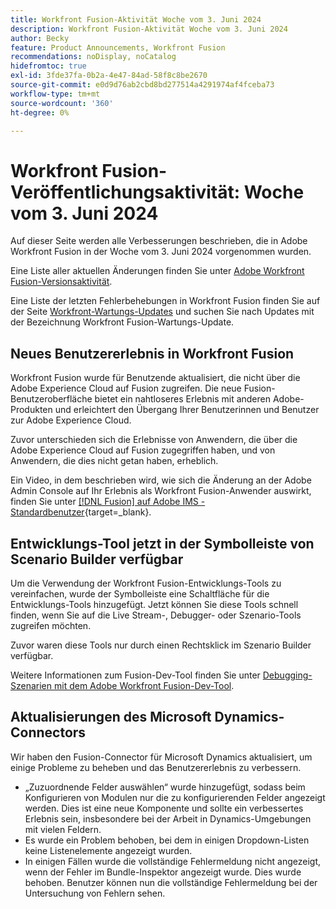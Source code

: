 ```yaml
---
title: Workfront Fusion-Aktivität Woche vom 3. Juni 2024
description: Workfront Fusion-Aktivität Woche vom 3. Juni 2024
author: Becky
feature: Product Announcements, Workfront Fusion
recommendations: noDisplay, noCatalog
hidefromtoc: true
exl-id: 3fde37fa-0b2a-4e47-84ad-58f8c8be2670
source-git-commit: e0d9d76ab2cbd8bd277514a4291974af4fceba73
workflow-type: tm+mt
source-wordcount: '360'
ht-degree: 0%

---
```


# Workfront Fusion-Veröffentlichungsaktivität: Woche vom 3. Juni 2024

Auf dieser Seite werden alle Verbesserungen beschrieben, die in Adobe Workfront Fusion in der Woche vom 3. Juni 2024 vorgenommen wurden.

Eine Liste aller aktuellen Änderungen finden Sie unter [Adobe Workfront Fusion-Versionsaktivität](/help/workfront-fusion/fusion-product-releases/fusion-release-activity.md).

Eine Liste der letzten Fehlerbehebungen in Workfront Fusion finden Sie auf der Seite [Workfront-Wartungs-Updates](https://experienceleague.adobe.com/docs/workfront-known-issues/releases/current-updates.html?lang=de) und suchen Sie nach Updates mit der Bezeichnung Workfront Fusion-Wartungs-Update.

## Neues Benutzererlebnis in Workfront Fusion

Workfront Fusion wurde für Benutzende aktualisiert, die nicht über die Adobe Experience Cloud auf Fusion zugreifen. Die neue Fusion-Benutzeroberfläche bietet ein nahtloseres Erlebnis mit anderen Adobe-Produkten und erleichtert den Übergang Ihrer Benutzerinnen und Benutzer zur Adobe Experience Cloud.

Zuvor unterschieden sich die Erlebnisse von Anwendern, die über die Adobe Experience Cloud auf Fusion zugegriffen haben, und von Anwendern, die dies nicht getan haben, erheblich.

Ein Video, in dem beschrieben wird, wie sich die Änderung an der Adobe Admin Console auf Ihr Erlebnis als Workfront Fusion-Anwender auswirkt, finden Sie unter [[!DNL Fusion] auf Adobe IMS - Standardbenutzer](https://video.tv.adobe.com/v/3412465/){target=_blank}.

## Entwicklungs-Tool jetzt in der Symbolleiste von Scenario Builder verfügbar

Um die Verwendung der Workfront Fusion-Entwicklungs-Tools zu vereinfachen, wurde der Symbolleiste eine Schaltfläche für die Entwicklungs-Tools hinzugefügt. Jetzt können Sie diese Tools schnell finden, wenn Sie auf die Live Stream-, Debugger- oder Szenario-Tools zugreifen möchten.

Zuvor waren diese Tools nur durch einen Rechtsklick im Szenario Builder verfügbar.

Weitere Informationen zum Fusion-Dev-Tool finden Sie unter [Debugging-Szenarien mit dem Adobe Workfront Fusion-Dev-Tool](/help/workfront-fusion/manage-scenarios/debug-a-scenario.md).

## Aktualisierungen des Microsoft Dynamics-Connectors

Wir haben den Fusion-Connector für Microsoft Dynamics aktualisiert, um einige Probleme zu beheben und das Benutzererlebnis zu verbessern.

* „Zuzuordnende Felder auswählen“ wurde hinzugefügt, sodass beim Konfigurieren von Modulen nur die zu konfigurierenden Felder angezeigt werden. Dies ist eine neue Komponente und sollte ein verbessertes Erlebnis sein, insbesondere bei der Arbeit in Dynamics-Umgebungen mit vielen Feldern.
* Es wurde ein Problem behoben, bei dem in einigen Dropdown-Listen keine Listenelemente angezeigt wurden.
* In einigen Fällen wurde die vollständige Fehlermeldung nicht angezeigt, wenn der Fehler im Bundle-Inspektor angezeigt wurde. Dies wurde behoben. Benutzer können nun die vollständige Fehlermeldung bei der Untersuchung von Fehlern sehen.
